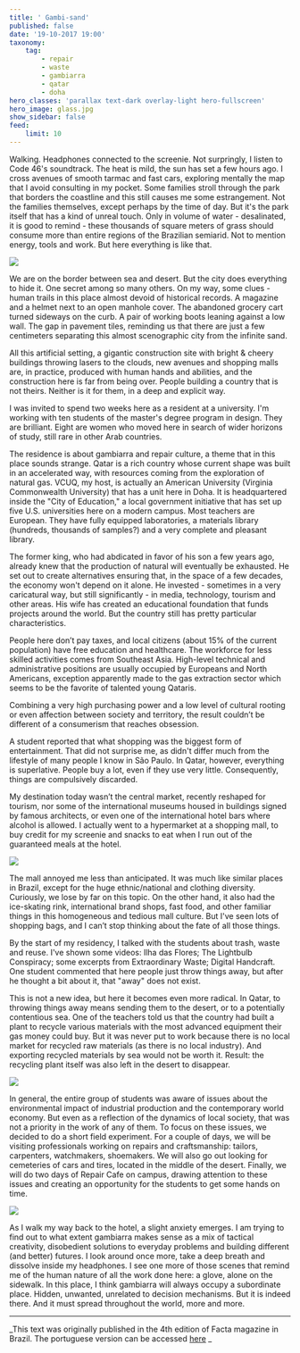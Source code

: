 ```yaml
---
title: ' Gambi-sand'
published: false
date: '19-10-2017 19:00'
taxonomy:
    tag:
        - repair
        - waste
        - gambiarra
        - qatar
        - doha
hero_classes: 'parallax text-dark overlay-light hero-fullscreen'
hero_image: glass.jpg
show_sidebar: false
feed:
    limit: 10
---
```


Walking. Headphones connected to the screenie. Not surpringly, I listen to Code 46's soundtrack. The heat is mild, the sun has set a few hours ago. I cross avenues of smooth tarmac and fast cars, exploring mentally the map that I avoid consulting in my pocket. Some families stroll through the park that borders the coastline and this still causes me some estrangement. Not the families themselves, except perhaps by the time of day. But it's the park itself that has a kind of unreal touch. Only in volume of water - desalinated, it is good to remind - these thousands of square meters of grass should consume more than entire regions of the Brazilian semiarid. Not to mention energy, tools and work. But here everything is like that.

![](cars.jpg)

We are on the border between sea and desert. But the city does everything to hide it. One secret among so many others. On my way, some clues - human trails in this place almost devoid of historical records. A magazine and a helmet next to an open manhole cover. The abandoned grocery cart turned sideways on the curb. A pair of working boots leaning against a low wall. The gap in pavement tiles, reminding us that there are just a few centimeters separating this almost scenographic city from the infinite sand.

All this artificial setting, a gigantic construction site with bright & cheery buildings throwing lasers to the clouds, new avenues and shopping malls are, in practice, produced with human hands and abilities, and the construction here is far from being over. People building a country that is not theirs. Neither is it for them, in a deep and explicit way.

I was invited to spend two weeks here as a resident at a university. I'm working with ten students of the master's degree program in design. They are brilliant. Eight are women who moved here in search of wider horizons of study, still rare in other Arab countries.

The residence is about gambiarra and repair culture, a theme that in this place sounds strange. Qatar is a rich country whose current shape was built in an accelerated way, with resources coming from the exploration of natural gas. VCUQ, my host, is actually an American University (Virginia Commonwealth University) that has a unit here in Doha. It is headquartered inside the "City of Education," a local government initiative that has set up five U.S. universities here on a modern campus. Most teachers are European. They have fully equipped laboratories, a materials library (hundreds, thousands of samples?) and a very complete and pleasant library.

The former king, who had abdicated in favor of his son a few years ago, already knew that the production of natural will eventually be exhausted. He set out to create alternatives ensuring that, in the space of a few decades, the economy won't depend on it alone. He invested - sometimes in a very caricatural way, but still significantly - in media, technology, tourism and other areas. His wife has created an educational foundation that funds projects around the world. But the country still has pretty particular characteristics.

People here don’t pay taxes, and local citizens (about 15% of the current population) have free education and healthcare. The workforce for less skilled activities comes from Southeast Asia. High-level technical and administrative positions are usually occupied by Europeans and North Americans, exception apparently made to the gas extraction sector which seems to be the favorite of talented young Qataris.

Combining a very high purchasing power and a low level of cultural rooting or even affection between society and territory, the result couldn’t be different of a consumerism that reaches obsession.

A student reported that what shopping was the biggest form of entertainment. That did not surprise me, as didn't differ much from the lifestyle of many people I know in São Paulo. In Qatar, however, everything is superlative. People buy a lot, even if they use very little. Consequently, things are compulsively discarded.

My destination today wasn’t the central market, recently reshaped for tourism, nor some of the international museums housed in buildings signed by famous architects, or even one of the international hotel bars where alcohol is allowed. I actually went to a hypermarket at a shopping mall, to buy credit for my screenie and snacks to eat when I run out of the guaranteed meals at the hotel.

![](skilled-hands.jpg)

The mall annoyed me less than anticipated. It was much like similar places in Brazil, except for the huge ethnic/national and clothing diversity. Curiously, we lose by far on this topic. On the other hand, it also had the ice-skating rink, international brand shops, fast food, and other familiar things in this homogeneous and tedious mall culture. But I've seen lots of shopping bags, and I can’t stop thinking about the fate of all those things.

By the start of my residency, I talked with the students about trash, waste and reuse. I've shown some videos: Ilha das Flores; The Lightbulb Conspiracy; some excerpts from Extraordinary Waste; Digital Handcraft. One student commented that here people just throw things away, but after he thought a bit about it, that "away" does not exist.

This is not a new idea, but here it becomes even more radical. In Qatar, to throwing things away means sending them to the desert, or to a potentially contentious sea. One of the teachers told us that the country had built a plant to recycle various materials with the most advanced equipment their gas money could buy. But it was never put to work because there is no local market for recycled raw materials (as there is no local industry). And exporting recycled materials by sea would not be worth it. Result: the recycling plant itself was also left in the desert to disappear.

![](ideas.jpg)

In general, the entire group of students was aware of issues about the environmental impact of industrial production and the contemporary world economy. But even as a reflection of the dynamics of local society, that was not a priority in the work of any of them. To focus on these issues, we decided to do a short field experiment. For a couple of days, we will be visiting professionals working on repairs and craftsmanship: tailors, carpenters, watchmakers, shoemakers. We will also go out looking for cemeteries of cars and tires, located in the middle of the desert. Finally, we will do two days of Repair Cafe on campus, drawing attention to these issues and creating an opportunity for the students to get some hands on time.

![](tiresome.jpg)

As I walk my way back to the hotel, a slight anxiety emerges. I am trying to find out to what extent gambiarra makes sense as a mix of tactical creativity, disobedient solutions to everyday problems and building different (and better) futures. I look around once more, take a deep breath and dissolve inside my headphones. I see one more of those scenes that remind me of the human nature of all the work done here: a glove, alone on the sidewalk. In this place, I think gambiarra will always occupy a subordinate place. Hidden, unwanted, unrelated to decision mechanisms. But it is indeed there. And it must spread throughout the world, more and more.

---

_This text was originally published in the 4th edition of Facta magazine in Brazil. The portuguese version can be accessed [here](https://medium.com/@felipefonseca/gambiareia-a3c7f6156bfe) _